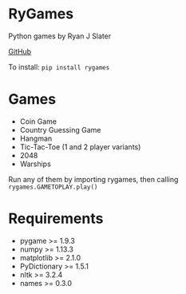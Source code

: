 # RyGames
Python games by Ryan J Slater

[GitHub](https://github.com/rjslater2000/RyGames)

To install:
`pip install rygames`

# Games
* Coin Game
* Country Guessing Game
* Hangman
* Tic-Tac-Toe (1 and 2 player variants)
* 2048
* Warships

Run any of them by importing rygames, then calling
`rygames.GAMETOPLAY.play()`

# Requirements
* pygame >= 1.9.3
* numpy >= 1.13.3
* matplotlib >= 2.1.0
* PyDictionary >= 1.5.1
* nltk >= 3.2.4
* names >= 0.3.0
